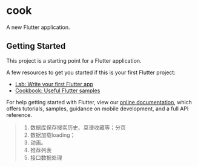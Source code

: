 # cook

A new Flutter application.

## Getting Started

This project is a starting point for a Flutter application.

A few resources to get you started if this is your first Flutter project:

- [Lab: Write your first Flutter app](https://flutter.io/docs/get-started/codelab)
- [Cookbook: Useful Flutter samples](https://flutter.io/docs/cookbook)

For help getting started with Flutter, view our 
[online documentation](https://flutter.io/docs), which offers tutorials, 
samples, guidance on mobile development, and a full API reference.

> 1. 数据库保存搜索历史、菜谱收藏等；分页
> 2. 数据加载loading；
> 3. 动画。
> 4. 推荐列表
> 5. 接口数据处理